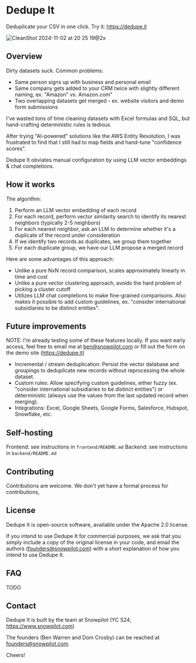 # Dedupe It

Deduplicate your CSV in one click. Try it: https://dedupe.it

![CleanShot 2024-11-02 at 20 25 19@2x](https://github.com/user-attachments/assets/0915f8c1-c410-4b97-93b9-d603e8c93412)

## Overview

Dirty datasets suck. Common problems:
- Same person signs up with business and personal email
- Same company gets added to your CRM twice with slightly different naming, ex. "Amazon" vs. Amazon.com"
- Two overlapping datasets get merged - ex. website visitors and demo form submissions

I've wasted tons of time cleaning datasets with Excel formulas and SQL, but hand-crafting deterministic rules is tedious.

After trying "AI-powered" solutions like the AWS Entity Resolution, I was frustrated to find that I still had to map fields and hand-tune "confidence scores".

Dedupe It obviates manual configuration by using LLM vector embeddings & chat completions.

## How it works

The algorithm:
1. Perform an LLM vector embedding of each record
2. For each record, perform vector similarity search to identify its nearest neighbors (typically 2-5 neighbors)
3. For each nearest neighbor, ask an LLM to determine whether it's a duplicate of the record under consideration
4. If we identify two records as duplicates, we group them together
5. For each duplicate group, we have our LLM propose a merged record

Here are some advantages of this approach:
- Unlike a pure NxN record comparison, scales approximately linearly in time and cost
- Unlike a pure vector clustering approach, avoids the hard problem of picking a cluster cutoff
- Utilizes LLM chat completions to make fine-grained comparisons. Also makes it possible to add custom guidelines, ex. "consider international subsidiaries to be distinct entities".


## Future improvements
NOTE: I'm already testing some of these features locally.
If you want early access, feel free to email me at ben@snowpilot.com or fill out the form on the demo site (https://dedupe.it)

- Incremental / stream deduplication: Persist the vector database and groupings to deduplicate new records without reprocessing the whole dataset.
- Custom rules: Allow specifying custom guidelines, either fuzzy (ex. "consider international subsidiaries to be distinct entities") or deterministic (always use the values from the last updated record when merging).
- Integrations: Excel, Google Sheets, Google Forms, Salesforce, Hubspot, Snowflake, etc.

## Self-hosting

Frontend: see instructions in `frontend/README.md`
Backend: see instructions in `backend/README.md`

## Contributing

Contributions are welcome. We don't yet have a formal process for contributions, 

## License

Dedupe It is open-source software, available under the Apache 2.0 license.

If you intend to use Dedupe It for commercial purposes, we ask that you simply include a copy of the original license in your code, and email the authors (founders@snowpilot.com) with a short explanation of how you intend to use Dedupe It.

## FAQ

TODO

## Contact

Dedupe It is built by the team at Snowpilot (YC S24, https://www.snowpilot.com)

The founders (Ben Warren and Dom Crosby) can be reached at founders@snowpilot.com.

Cheers!
